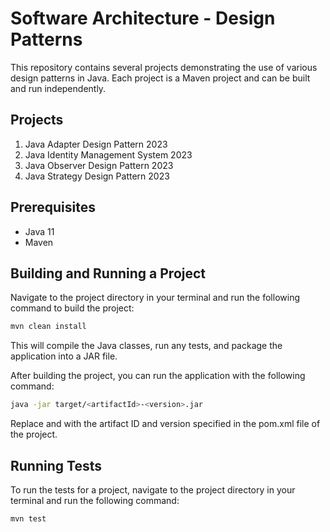 # Software Architecture - Design Patterns

This repository contains several projects demonstrating the use of various design patterns in Java. Each project is a Maven project and can be built and run independently.

## Projects

1. Java Adapter Design Pattern 2023
2. Java Identity Management System 2023
3. Java Observer Design Pattern 2023
4. Java Strategy Design Pattern 2023

## Prerequisites

- Java 11
- Maven

## Building and Running a Project

Navigate to the project directory in your terminal and run the following command to build the project:

```sh
mvn clean install
```

This will compile the Java classes, run any tests, and package the application into a JAR file.

After building the project, you can run the application with the following command:

```sh
java -jar target/<artifactId>-<version>.jar
```

Replace <artifactId> and <version> with the artifact ID and version specified in the pom.xml file of the project.

## Running Tests
To run the tests for a project, navigate to the project directory in your terminal and run the following command:

```sh
mvn test
```

